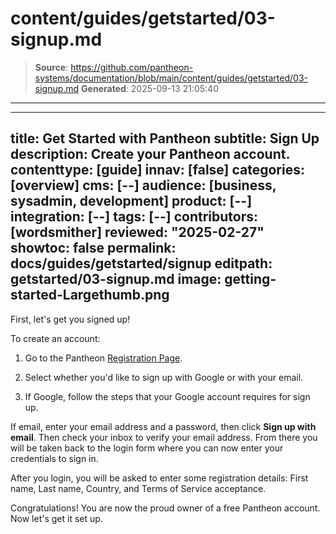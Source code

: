 # content/guides/getstarted/03-signup.md

> **Source**: https://github.com/pantheon-systems/documentation/blob/main/content/guides/getstarted/03-signup.md
> **Generated**: 2025-09-13 21:05:40

---

---
title: Get Started with Pantheon
subtitle: Sign Up
description: Create your Pantheon account.
contenttype: [guide]
innav: [false]
categories: [overview]
cms: [--]
audience: [business, sysadmin, development]
product: [--]
integration: [--]
tags: [--]
contributors: [wordsmither]
reviewed: "2025-02-27"
showtoc: false
permalink: docs/guides/getstarted/signup
editpath: getstarted/03-signup.md
image: getting-started-Largethumb.png
---

First, let's get you signed up!

To create an account:

1. Go to the Pantheon <a href="https://pantheon.io/register?docs" target="_blank" rel="nofollow noopener external">Registration Page</a>.

1. Select whether you'd like to sign up with Google or with your email.

1. If Google, follow the steps that your Google account requires for sign up.

  If email, enter your email address and a password, then click **Sign up with email**. Then check your inbox to verify your email address. From there you will be taken back to the login form where you can now enter your credentials to sign in.
  
  After you login, you will be asked to enter some registration details: First name, Last name, Country, and Terms of Service acceptance.

Congratulations! You are now the proud owner of a free Pantheon account.  Now let's get it set up.